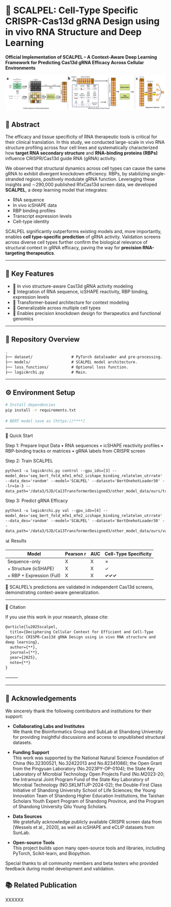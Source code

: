 # 🧬 SCALPEL: Cell-Type Specific CRISPR-Cas13d gRNA Design using in vivo RNA Structure and Deep Learning

**Official Implementation of SCALPEL – A Context-Aware Deep Learning Framework for Predicting Cas13d gRNA Efficacy Across Cellular Environments**

![SCALPEL Architecture](Figs/model.png)

## 📖 Abstract
The efficacy and tissue specificity of RNA therapeutic tools is critical for their clinical translation. In this study, we conducted large-scale in vivo RNA structure profiling across four cell lines and systematically characterized how **target RNA secondary structure** and **RNA-binding proteins (RBPs)** influence CRISPR/Cas13d guide RNA (gRNA) activity.

We observed that structural dynamics across cell types can cause the same gRNA to exhibit divergent knockdown efficiency. RBPs, by stabilizing single-stranded regions, positively modulate gRNA function. Leveraging these insights and ∼290,000 published RfxCas13d screen data, we developed **SCALPEL**, a deep learning model that integrates:

- RNA sequence
- In vivo icSHAPE data
- RBP binding profiles
- Transcript expression levels
- Cell-type identity

SCALPEL significantly outperforms existing models and, more importantly, enables **cell type-specific prediction** of gRNA activity. Validation screens across diverse cell types further confirm the biological relevance of structural context in gRNA efficacy, paving the way for **precision RNA-targeting therapeutics**.

---

## 🧠 Key Features

- 🔬 In vivo structure-aware Cas13d gRNA activity modeling  
- 🧬 Integration of RNA sequence, icSHAPE reactivity, RBP binding, expression levels  
- 🧠 Transformer-based architecture for context modeling  
- 🔁 Generalizable across multiple cell types  
- 🎯 Enables precision knockdown design for therapeutics and functional genomics  

---

## 📁 Repository Overview
```
.
├── dataset/                 # PyTorch dataloader and pre-processing.
├── models/                  # SCALPEL model architecture.
├── loss_functions/          # Optional loss function.
├── logicArchi.py            # Main.
```
---

## ⚙️ Environment Setup

```bash
# Install dependencies
pip install -r requirements.txt

# BERT model save as [https://****]
```



---

🚀 Quick Start

Step 1: Prepare Input Data
	•	RNA sequences
	•	icSHAPE reactivity profiles
	•	RBP-binding tracks or matrices
	•	gRNA labels from CRISPR screen


Step 2: Train SCALPEL
```
python3 -u logicArchi.py control --gpu_ids=[3] --model_des='seq_bert_fold_mfe1_mfe2_icshape_binding_relatelen_utrrate' --data_des='random' --model='SCALPEL' --dataset='BertOnehotLoader30' --lr=1e-3 --data_path='/data3/SJD/Ca13TransformerDesigned3/other_model_data/ours/train_random.csv'
```
Step 3: Predict gRNA Efficacy
```
python3 -u logicArchi.py val --gpu_ids=[4] --model_des='seq_bert_fold_mfe1_mfe2_icshape_binding_relatelen_utrrate' --data_des='random' --model='SCALPEL' --dataset='BertOnehotLoader30' --data_path='/data3/SJD/Ca13TransformerDesigned3/other_model_data/ours/val_random.csv'
```

📊 Results

| Model                     | Pearson r | AUC | Cell-Type Specificity |
|---------------------------|-----------|----------------|------------------------|
| Sequence-only             | X      | X           | ✗                      |
| + Structure (icSHAPE)     | X      | X           | ✓                      |
| + RBP + Expression (Full) | X  | X       | **✓✓✓**                |

🧪 SCALPEL’s predictions are validated in independent Cas13d screens, demonstrating context-aware generalization.


---
🧾 Citation

If you use this work in your research, please cite:
```
@article{lu2025scalpel,
  title={Deciphering Cellular Context for Efficient and Cell-Type Specific CRISPR-Cas13d gRNA Design using in vivo RNA structure and deep learning},
  author={**},
  journal={**},
  year={2025},
  note={**}
}
```

⸻




---

## 🙏 Acknowledgements

We sincerely thank the following contributors and institutions for their support:

- **Collaborating Labs and Institutes**  
  We thank the Bioinformatics Group and SubLab at Shandong University for providing insightful discussions and access to unpublished structural datasets.

- **Funding Support**  
  This work was supported by the National Natural Science Foundation of China (No.32300521, No.32422013 and No.82341086); the Open Grant from the Pingyuan Laboratory (No.2023PY-OP-0104); the State Key Laboratory of Microbial Technology Open Projects Fund (No.M2023-20; the Intramural Joint Program Fund of the State Key Laboratory of Microbial Technology (NO.SKLMTIJP-2024-02); the Double-First Class Initiative of Shandong University School of Life Sciences; the Young Innovation Team of Shandong Higher Education Institutions, the Taishan Scholars Youth Expert Program of Shandong Province, and the Program of Shandong University Qilu Young Scholars.

- **Data Sources**  
  We gratefully acknowledge publicly available CRISPR screen data from [Wessels et al., 2020], as well as icSHAPE and eCLIP datasets from SunLab.

- **Open-source Tools**  
  This project builds upon many open-source tools and libraries, including PyTorch, Scikit-learn, and Biopython.

Special thanks to all community members and beta testers who provided feedback during model development and validation.

## 📚 Related Publication

XXXXXX